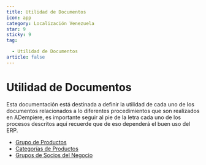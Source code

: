```yaml
---
title: Utilidad de Documentos
icon: app
category: Localización Venezuela
star: 9
sticky: 9
tag:

  - Utilidad de Documentos
article: false
---
```


**Utilidad de Documentos**
==========================

Esta documentación está destinada a definir la utilidad de cada uno de los documentos relacionados a lo diferentes procedimientos que son realizados en ADempiere, es importante seguir al pie de la letra cada uno de los procesos descritos aquí recuerde que de eso dependerá el buen uso del ERP.

- [Grupo de Productos](product-group)
- [Categorías de Productos](product-category)
- [Grupos de Socios del Negocio](group-of-business-partners)
